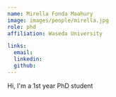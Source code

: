 ```yaml
---
name: Mirella Fonda Maahury
image: images/people/mirella.jpg
role: phd
affiliation: Waseda University

links:
  email: 
  linkedin: 
  github: 
---
```


Hi, I'm a 1st year PhD student